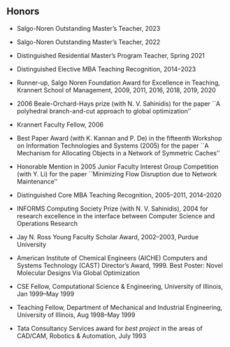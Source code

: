 <section id="honors">

## Honors

-   Salgo-Noren Outstanding Master’s Teacher, 2023

-   Salgo-Noren Outstanding Master’s Teacher, 2022

-   Distinguished Residential Master’s Program Teacher, Spring 2021

-   Distinguished Elective MBA Teaching Recognition, 2014–2023

-   Runner-up, Salgo Noren Foundation Award for Excellence in Teaching,
    Krannert School of Management, 2009, 2011, 2016, 2018, 2019, 2020

-   2006 Beale-Orchard-Hays prize (with N. V. Sahinidis) for the paper
    \`\`A polyhedral branch-and-cut approach to global optimization’’

-   Krannert Faculty Fellow, 2006

-   Best Paper Award (with K. Kannan and P. De) in the fifteenth
    Workshop on Information Technologies and Systems (2005) for the
    paper \`\`A Mechanism for Allocating Objects in a Network of
    Symmetric Caches’’

-   Honorable Mention in 2005 Junior Faculty Interest Group Competition
    (with Y. Li) for the paper \`\`Minimizing Flow Disruption due to
    Network Maintenance’’

-   Distinguished Core MBA Teaching Recognition, 2005–2011, 2014–2020

-   INFORMS Computing Society Prize (with N. V. Sahinidis), 2004 for
    research excellence in the interface between Computer Science and
    Operations Research

-   Jay N. Ross Young Faculty Scholar Award, 2002–2003, Purdue
    University

-   American Institute of Chemical Engineers (AICHE) Computers and
    Systems Technology (CAST) Director’s Award, 1999. Best Poster: Novel
    Molecular Designs Via Global Optimization

-   CSE Fellow, Computational Science & Engineering, University of
    Illinois, Jan 1999–May 1999

-   Teaching Fellow, Department of Mechanical and Industrial
    Engineering, University of Illinois, Aug 1998–May 1999

-   Tata Consultancy Services award for *best project* in the areas of
    CAD/CAM, Robotics & Automation, July 1993

</section>
